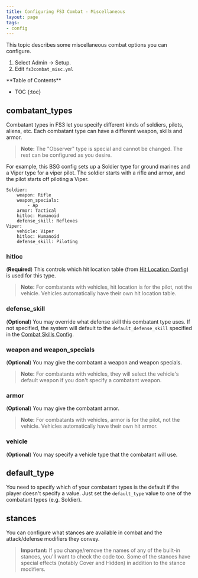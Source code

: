 ```yaml
---
title: Configuring FS3 Combat - Miscellaneous
layout: page
tags:
- config
---
```


This topic describes some miscellaneous combat options you can configure.

1. Select Admin -> Setup.
2. Edit `fs3combat_misc.yml` 

<div id="inline_toc" markdown="1">
**Table of Contents**

* TOC
{:toc}
</div>

## combatant_types

Combatant types in FS3 let you specify different kinds of soldiers, pilots, aliens, etc.  Each combatant type can have a different weapon, skills and armor.  

> <i class="fa fa-exclamation-triangle"></i> **Note:** The "Observer" type is special and cannot be changed.  The rest can be configured as you desire.  

For example, this BSG config sets up a Soldier type for ground marines and a Viper type for a viper pilot.  The soldier starts with a rifle and armor, and the pilot starts off piloting a Viper.

    Soldier:
        weapon: Rifle
        weapon_specials: 
            - Ap
        armor: Tactical
        hitloc: Humanoid
        defense_skill: Reflexes
    Viper:
        vehicle: Viper
        hitloc: Humanoid
        defense_skill: Piloting

### hitloc

(**Required**)  This controls which hit location table (from [Hit Location Config](/tutorials/config/fs3combat_hitloc)) is used for this type.

> <i class="fa fa-exclamation-triangle"></i> **Note:** For combatants with vehicles, hit location is for the pilot, not the vehicle.  Vehicles automatically have their own hit location table.

### defense_skill

(**Optional**) You may override what defense skill this combatant type uses.  If not specified, the system will default to the `default_defense_skill` specified in the [Combat Skills Config](/tutorials/config/fs3combat_skills).

### weapon and weapon_specials

(**Optional**) You may give the combatant a weapon and weapon specials.

> <i class="fa fa-exclamation-triangle"></i> **Note:** For combatants with vehicles, they will select the vehicle's default weapon if you don't specify a combatant weapon.

### armor

(**Optional**) You may give the combatant armor.

> <i class="fa fa-exclamation-triangle"></i> **Note:** For combatants with vehicles, armor is for the pilot, not the vehicle.  Vehicles automatically have their own hit armor.

### vehicle

(**Optional**) You may specify a vehicle type that the combatant will use.


## default_type

You need to specify which of your combatant types is the default if the player doesn't specify a value.  Just set the `default_type` value to one of the combatant types (e.g. Soldier).

## stances

You can configure what stances are available in combat and the attack/defense modifiers they convey.  

> <i class="fa fa-exclamation-triangle"></i> **Important:** If you change/remove the names of any of the built-in stances, you'll want to check the code too.  Some of the stances have special effects (notably Cover and Hidden) in addition to the stance modifiers.